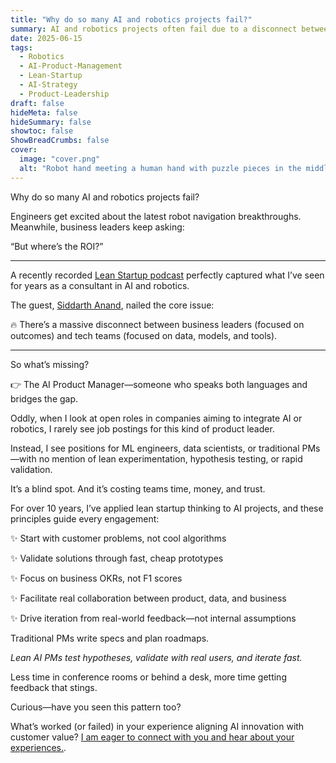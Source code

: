 ```yaml
---
title: "Why do so many AI and robotics projects fail?"
summary: AI and robotics projects often fail due to a disconnect between business goals and technical focus.
date: 2025-06-15
tags:
  - Robotics
  - AI-Product-Management
  - Lean-Startup
  - AI-Strategy
  - Product-Leadership
draft: false
hideMeta: false
hideSummary: false
showtoc: false
ShowBreadCrumbs: false
cover:
  image: "cover.png"
  alt: "Robot hand meeting a human hand with puzzle pieces in the middle"
---
```


Why do so many AI and robotics projects fail?

Engineers get excited about the latest robot navigation breakthroughs. Meanwhile, business leaders keep asking:

“But where’s the ROI?”

---

A recently recorded [Lean Startup podcast](https://www.youtube.com/watch?v=0_OJgJM6ags) perfectly captured what I’ve seen for years as a consultant in AI and robotics.

The guest, [Siddarth Anand](https://www.linkedin.com/in/ACoAAAKR2P0BzSJsLU4TRegiCDHaab_QwVHFV0c?lipi=urn%3Ali%3Apage%3Ad_flagship3_profile_view_base_recent_activity_content_view%3BmLt9k5e0Q2CNcEWSN3gvew%3D%3D), nailed the core issue:

🔥 There’s a massive disconnect between business leaders (focused on outcomes) and tech teams (focused on data, models, and tools).

---

So what’s missing?

👉 The AI Product Manager—someone who speaks both languages and bridges the gap.

Oddly, when I look at open roles in companies aiming to integrate AI or robotics, I rarely see job postings for this kind of product leader.

Instead, I see positions for ML engineers, data scientists, or traditional PMs—with no mention of lean experimentation, hypothesis testing, or rapid validation.

It’s a blind spot. And it’s costing teams time, money, and trust.

For over 10 years, I’ve applied lean startup thinking to AI projects, and these principles guide every engagement:

✨ Start with customer problems, not cool algorithms

✨ Validate solutions through fast, cheap prototypes

✨ Focus on business OKRs, not F1 scores

✨ Facilitate real collaboration between product, data, and business

✨ Drive iteration from real-world feedback—not internal assumptions

Traditional PMs write specs and plan roadmaps.

_Lean AI PMs test hypotheses, validate with real users, and iterate fast._

Less time in conference rooms or behind a desk, more time getting feedback that stings.

Curious—have you seen this pattern too?

What’s worked (or failed) in your experience aligning AI innovation with customer value? [I am eager to connect with you and hear about your experiences.](#popup).
